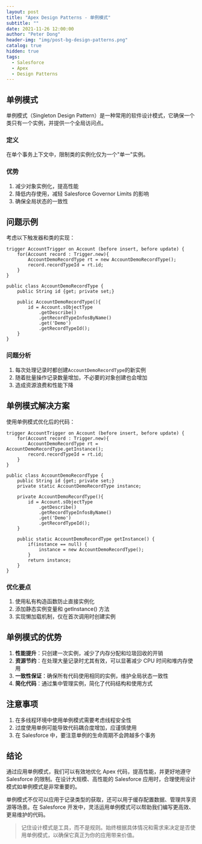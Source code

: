 ```yaml
---
layout: post
title: "Apex Design Patterns - 单例模式"
subtitle: ""
date: 2021-11-26 12:00:00
author: "Peter Dong"
header-img: "img/post-bg-design-patterns.png"
catalog: true
hidden: true
tags:
  - Salesforce
  - Apex
  - Design Patterns
---
```


## 单例模式

单例模式（Singleton Design Pattern）是一种常用的软件设计模式，它确保一个类只有一个实例，并提供一个全局访问点。

### 定义
在单个事务上下文中，限制类的实例化仅为一个"单一"实例。

### 优势
1. 减少对象实例化，提高性能
2. 降低内存使用，减轻 Salesforce Governor Limits 的影响
3. 确保全局状态的一致性

## 问题示例

考虑以下触发器和类的实现：

```apex
trigger AccountTrigger on Account (before insert, before update) {
    for(Account record : Trigger.new){
        AccountDemoRecordType rt = new AccountDemoRecordType();
        record.recordTypeId = rt.id;
    }
}

public class AccountDemoRecordType {
    public String id {get; private set;}
    
    public AccountDemoRecordType(){
        id = Account.sObjectType
            .getDescribe()
            .getRecordTypeInfosByName()
            .get('Demo')
            .getRecordTypeId();
    }
}
```

### 问题分析
1. 每次处理记录时都创建`AccountDemoRecordType`的新实例
2. 随着批量操作记录数量增加，不必要的对象创建也会增加
3. 造成资源浪费和性能下降

## 单例模式解决方案

使用单例模式优化后的代码：

```apex
trigger AccountTrigger on Account (before insert, before update) {
    for(Account record : Trigger.new){
        AccountDemoRecordType rt = AccountDemoRecordType.getInstance();
        record.recordTypeId = rt.id;
    }
}

public class AccountDemoRecordType {
    public String id {get; private set;}
    private static AccountDemoRecordType instance;
    
    private AccountDemoRecordType(){
        id = Account.sObjectType
            .getDescribe()
            .getRecordTypeInfosByName()
            .get('Demo')
            .getRecordTypeId();
    }
    
    public static AccountDemoRecordType getInstance() {
        if(instance == null) {
            instance = new AccountDemoRecordType();
        }
        return instance;
    }
}
```

### 优化要点
1. 使用私有构造函数防止直接实例化
2. 添加静态实例变量和 getInstance() 方法
3. 实现懒加载机制，仅在首次调用时创建实例

## 单例模式的优势

1. **性能提升**：只创建一次实例，减少了内存分配和垃圾回收的开销
2. **资源节约**：在处理大量记录时尤其有效，可以显著减少 CPU 时间和堆内存使用
3. **一致性保证**：确保所有代码使用相同的实例，维护全局状态一致性
4. **简化代码**：通过集中管理实例，简化了代码结构和使用方式

## 注意事项

1. 在多线程环境中使用单例模式需要考虑线程安全性
2. 过度使用单例可能导致代码耦合度增加，应谨慎使用
3. 在 Salesforce 中，要注意单例的生命周期不会跨越多个事务

## 结论

通过应用单例模式，我们可以有效地优化 Apex 代码，提高性能，并更好地遵守 Salesforce 的限制。在设计大规模、高性能的 Salesforce 应用时，合理使用设计模式如单例模式是非常重要的。

单例模式不仅可以应用于记录类型的获取，还可以用于缓存配置数据、管理共享资源等场景。在 Salesforce 开发中，灵活运用单例模式可以帮助我们编写更高效、更易维护的代码。

> 记住设计模式是工具，而不是规则。始终根据具体情况和需求来决定是否使用单例模式，以确保它真正为你的应用带来价值。